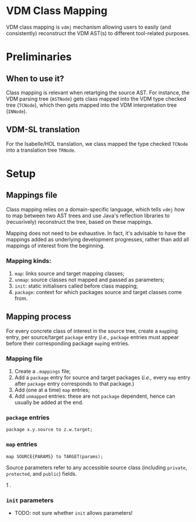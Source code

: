 # VDM Class Mapping

VDM class mapping is `vdmj` mechanism allowing users to easily (and consistently) reconstruct the VDM AST(s) to different tool-related purposes. 
 
# Preliminaries

## When to use it?

Class mapping is relevant when retartging the source AST. For instance, the VDM parsing tree (`ASTNode`) gets class mapped into the VDM type checked tree (`TCNode`), which then gets mapped into the VDM interpretation tree (`INNode`). 
 
## VDM-SL translation

For the Isabelle/HOL translation, we class mapped the type checked `TCNode` into a translation tree `TRNode`. 

# Setup

## Mappings file

Class mapping relies on a domain-specific language, which tells `vdmj` how to map between two AST trees and use Java's reflection libraries to (recusrively) reconstruct the tree, based on these mappings. 

Mapping does not need to be exhaustive. In fact, it's advisable to have the mappings added as underlying development progresses, rather than add all mappings of interest from the beginning.  

### Mapping kinds:

1. `map`: links source and target mapping classes;
2. `unmap`: source classes not mapped and passed as parameters;
3. `init`: static initialisers called before class mapping;
2. `package`: context for which packages source and target classes come from.    

## Mapping process

For every concrete class of interest in the source tree, create a `map`ping entry, per source/target `package` entry (*i.e.,* `package` entries must appear before their corresponding package `map`ing entries. 

### Mapping file

1. Create a `.mappings` file;
2. Add a `package` entry for source and target packages (*i.e.,* every `map` entry after `package` entry corresponds to that package.)
3. Add (one at a time) `map` entries;
4. Add `unmapped` entries: these are not `package` dependent, hence can usually be added at the end.   

### `package` entries

	package x.y.source to z.w.target;


### `map` entries

	map SOURCE{PARAMS} to TARGET(params);

Source parameters refer to any accessible source class (including `private`, `protected`, and `public`) fields. 

1 . 

### `init` parameters

* TODO: not sure whether `init` allows parameters!

